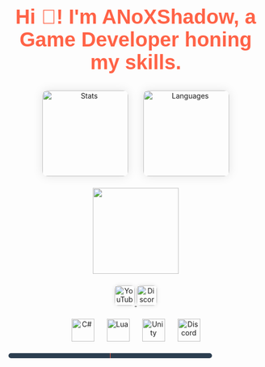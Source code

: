 <br clear="both">

<h2 align="center" style="font-family: 'Arial', sans-serif; color: #FF6347; font-size: 2.5rem; font-weight: bold;">Hi 👋! I'm ANoXShadow, a Game Developer honing my skills.</h2>

###

<!-- Stats Section with smooth layout and spacing -->
<div align="center" style="display: flex; justify-content: center; gap: 30px; margin-top: 20px;">
  <img src="https://github-readme-stats.vercel.app/api?username=anoxshadow&hide_title=false&hide_rank=false&show_icons=true&include_all_commits=true&count_private=true&disable_animations=false&theme=dracula&locale=en&hide_border=true" height="170" alt="Stats" style="border-radius: 10px; box-shadow: 0px 0px 20px rgba(0, 0, 0, 0.1);" />
  <img src="https://github-readme-stats.vercel.app/api/top-langs?username=anoxshadow&locale=en&hide_title=false&layout=compact&card_width=320&langs_count=5&theme=dracula&hide_border=true" height="170" alt="Languages" style="border-radius: 10px; box-shadow: 0px 0px 20px rgba(0, 0, 0, 0.1);" />
</div>

###

<!-- Fun Animation or GIF for game theme -->
<div align="center">
  <img height="170" src="https://cdn.discordapp.com/attachments/702427321742786611/1319670811077902396/giphy.webp?ex=67682037&is=6766ceb7&hm=c5529c05d5c6b0ca8f1605e46a25158988df21ed8e364141d0a43610da98b075&" />
</div>

###

<!-- Social Links Section with modern badges -->
<div align="center" style="margin-top: 20px;">
  <a href="https://www.youtube.com/@anoxstudios" target="_blank">
    <img src="https://img.shields.io/static/v1?message=YouTube&logo=youtube&label=&color=FF0000&logoColor=white&labelColor=&style=for-the-badge" height="40" alt="YouTube" style="border-radius: 8px; box-shadow: 0px 0px 8px rgba(0, 0, 0, 0.1);" />
  </a>
  <a href="https://discord.gg/gbJ5SyBJBv" target="_blank">
    <img src="https://img.shields.io/static/v1?message=Discord&logo=discord&label=&color=7289DA&logoColor=white&labelColor=&style=for-the-badge" height="40" alt="Discord" style="border-radius: 8px; box-shadow: 0px 0px 8px rgba(0, 0, 0, 0.1);" />
  </a>
</div>

###

<!-- Skill Icons Section with better spacing -->
<div align="center" style="margin-top: 20px; display: flex; justify-content: center; gap: 25px;">
  <img src="https://cdn.jsdelivr.net/gh/devicons/devicon/icons/csharp/csharp-original.svg" height="45" alt="C#" style="transition: transform 0.3s;"/>
  <img src="https://cdn.jsdelivr.net/gh/devicons/devicon/icons/lua/lua-original.svg" height="45" alt="Lua" style="transition: transform 0.3s;"/>
  <img src="https://cdn.jsdelivr.net/gh/devicons/devicon/icons/unity/unity-original.svg" height="45" alt="Unity" style="transition: transform 0.3s;"/>
  <img src="https://cdn.simpleicons.org/discord/5865F2" height="45" alt="Discord" style="transition: transform 0.3s;"/>
</div>

<!-- Hover effect for icons -->
<script>
  const icons = document.querySelectorAll('img');
  icons.forEach(icon => {
    icon.addEventListener('mouseenter', () => icon.style.transform = 'scale(1.1)');
    icon.addEventListener('mouseleave', () => icon.style.transform = 'scale(1)');
  });
</script>

###

<!-- Better Visual Progress Bar (Progression Animation) -->
<div align="center" style="margin-top: 20px; width: 80%; max-width: 500px; height: 10px; background-color: #2C3E50; border-radius: 5px; overflow: hidden;">
  <div style="width: 50%; height: 100%; background-color: #FF6347; animation: progress 3s ease-in-out infinite;"></div>
</div>

<!-- Progress Bar Animation -->
<style>
  @keyframes progress {
    0% { width: 0%; }
    50% { width: 50%; }
    100% { width: 100%; }
  }
</style>

###
